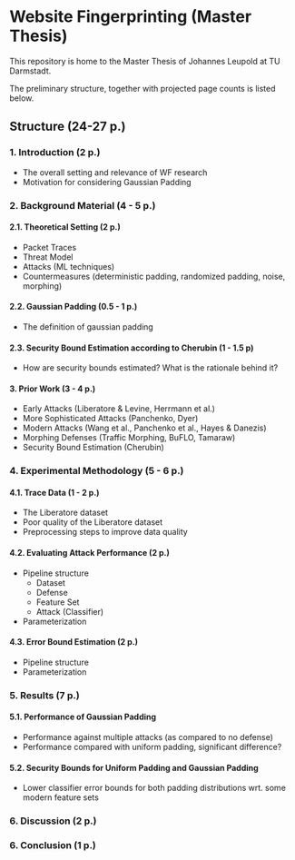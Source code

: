 # Website Fingerprinting (Master Thesis)

This repository is home to the Master Thesis of Johannes Leupold at TU Darmstadt.

The preliminary structure, together with projected page counts is listed below.

## Structure (24-27 p.)

### 1. Introduction (2 p.)

* The overall setting and relevance of WF research
* Motivation for considering Gaussian Padding

### 2. Background Material (4 - 5 p.)

#### 2.1. Theoretical Setting (2 p.)

* Packet Traces
* Threat Model
* Attacks (ML techniques)
* Countermeasures (deterministic padding, randomized padding, noise, morphing)

#### 2.2. Gaussian Padding (0.5 - 1 p.)

* The definition of gaussian padding

#### 2.3. Security Bound Estimation according to Cherubin (1 - 1.5 p)

* How are security bounds estimated? What is the rationale behind it?

#### 3. Prior Work (3 - 4 p.)

* Early Attacks (Liberatore & Levine, Herrmann et al.)
* More Sophisticated Attacks (Panchenko, Dyer)
* Modern Attacks (Wang et al., Panchenko et al., Hayes & Danezis)
* Morphing Defenses (Traffic Morphing, BuFLO, Tamaraw)
* Security Bound Estimation (Cherubin)

### 4. Experimental Methodology (5 - 6 p.)

#### 4.1. Trace Data (1 - 2 p.)

* The Liberatore dataset
* Poor quality of the Liberatore dataset
* Preprocessing steps to improve data quality

#### 4.2. Evaluating Attack Performance (2 p.)

* Pipeline structure
  * Dataset
  * Defense
  * Feature Set
  * Attack (Classifier)
* Parameterization

#### 4.3. Error Bound Estimation (2 p.)

* Pipeline structure
* Parameterization

### 5. Results (7 p.)

#### 5.1. Performance of Gaussian Padding

* Performance against multiple attacks (as compared to no defense)
* Performance compared with uniform padding, significant difference?

#### 5.2. Security Bounds for Uniform Padding and Gaussian Padding

* Lower classifier error bounds for both padding distributions wrt. some modern feature sets

### 6. Discussion (2 p.)

### 6. Conclusion (1 p.)
